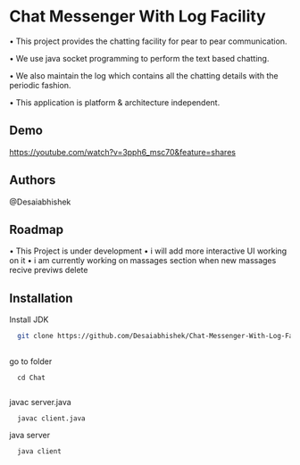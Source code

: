 
# Chat Messenger With Log Facility

• This project provides the chatting facility for pear to pear communication.

• We use java socket programming to perform the text based chatting.

• We also maintain the log which contains all the chatting details with the periodic fashion. 

• This application is platform & architecture independent.



## Demo 

https://youtube.com/watch?v=3pph6_msc70&feature=shares
## Authors

@Desaiabhishek
## Roadmap

• This Project is under development
• i will add more interactive UI working on it
• i am currently working on massages section when new massages recive previws delete 
## Installation

Install JDK

```bash
  git clone https://github.com/Desaiabhishek/Chat-Messenger-With-Log-Facility/tree/master
  
  ```
  go to folder
```
  cd Chat  
  
```
  javac server.java

```
  javac client.java 

 ```
  java server  

```
  java client
  
